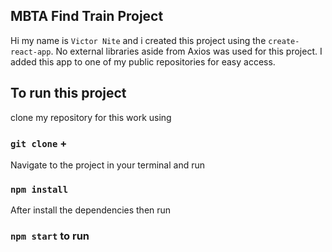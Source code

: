 ## MBTA Find Train Project

Hi my name is `Victor Nite` and i created this project using the `create-react-app`.
No external libraries aside from Axios was used for this project. 
I added this app to one of my public repositories for easy access.

## To run this project

clone my repository for this work using

### `git clone` + <repo-link>

Navigate to the project in your terminal and run

### `npm install` 

After install the dependencies then run

### `npm start` to run


